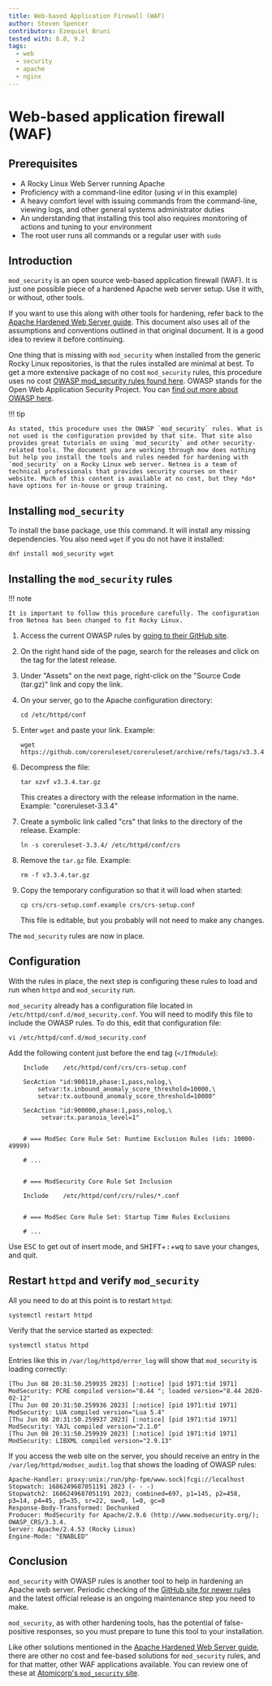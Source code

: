 ```yaml
---
title: Web-based Application Firewall (WAF)
author: Steven Spencer
contributors: Ezequiel Bruni
tested with: 8.8, 9.2
tags:
  - web
  - security
  - apache
  - nginx
---
```

  
# Web-based application firewall (WAF)

## Prerequisites

* A Rocky Linux Web Server running Apache
* Proficiency with a command-line editor (using _vi_ in this example)
* A heavy comfort level with issuing commands from the command-line, viewing logs, and other general systems administrator duties
* An understanding that installing this tool also requires monitoring of actions and tuning to your environment
* The root user runs all commands or a regular user with `sudo`

## Introduction

`mod_security` is an open source web-based application firewall (WAF). It is just one possible piece of a hardened Apache web server setup. Use it with, or without, other tools.

If you want to use this along with other tools for hardening, refer back to the [Apache Hardened Web Server guide](index.md). This document also uses all of the assumptions and conventions outlined in that original document. It is a good idea to review it before continuing.

One thing that is missing with `mod_security` when installed from the generic Rocky Linux repositories, is that the rules installed are minimal at best. To get a more extensive package of no cost `mod_security` rules, this procedure uses no cost [OWASP mod_security rules found here](https://www.netnea.com/). OWASP stands for the Open Web Application Security Project. You can [find out more about OWASP here](https://owasp.org/).

!!! tip

    As stated, this procedure uses the OWASP `mod_security` rules. What is not used is the configuration provided by that site. That site also provides great tutorials on using `mod_security` and other security-related tools. The document you are working through mow does nothing but help you install the tools and rules needed for hardening with `mod_security` on a Rocky Linux web server. Netnea is a team of technical professionals that provides security courses on their website. Much of this content is available at no cost, but they *do* have options for in-house or group training.

## Installing `mod_security`

To install the base package, use this command. It will install any missing dependencies. You also need `wget` if you do not have it installed:

```
dnf install mod_security wget
```

## Installing the `mod_security` rules

!!! note

    It is important to follow this procedure carefully. The configuration from Netnea has been changed to fit Rocky Linux. 

1. Access the current OWASP rules by [going to their GitHub site](https://github.com/coreruleset/coreruleset).

2. On the right hand side of the page, search for the releases and click on the tag for the latest release.

3. Under "Assets" on the next page, right-click on the "Source Code (tar.gz)" link and copy the link.

4. On your server, go to the Apache configuration directory:
    
    ```
    cd /etc/httpd/conf
    ```

5. Enter `wget` and paste your link. Example:

    ```
    wget https://github.com/coreruleset/coreruleset/archive/refs/tags/v3.3.4.tar.gz
    ```

6. Decompress the file: 

    ```
    tar xzvf v3.3.4.tar.gz
    ```
    This creates a directory with the release information in the name. Example: "coreruleset-3.3.4"

7. Create a symbolic link called "crs" that links to the directory of the release. Example:

    ```
    ln -s coreruleset-3.3.4/ /etc/httpd/conf/crs
    ```

8. Remove the `tar.gz` file. Example:

    ```
    rm -f v3.3.4.tar.gz
    ```

9. Copy the temporary configuration so that it will load when started:

    ```
    cp crs/crs-setup.conf.example crs/crs-setup.conf
    ```
    This file is editable, but you probably will not need to make any changes.

The `mod_security` rules are now in place.

## Configuration

With the rules in place, the next step is configuring these rules to load and run when `httpd` and `mod_security` run. 

`mod_security` already has a configuration file located in `/etc/httpd/conf.d/mod_security.conf`. You will need to modify this file to include the OWASP rules. To do this, edit that configuration file:

```
vi /etc/httpd/conf.d/mod_security.conf
```
Add the following content just before the end tag (`</IfModule`):

```
    Include    /etc/httpd/conf/crs/crs-setup.conf

    SecAction "id:900110,phase:1,pass,nolog,\
        setvar:tx.inbound_anomaly_score_threshold=10000,\
        setvar:tx.outbound_anomaly_score_threshold=10000"

    SecAction "id:900000,phase:1,pass,nolog,\
         setvar:tx.paranoia_level=1"


    # === ModSec Core Rule Set: Runtime Exclusion Rules (ids: 10000-49999)

    # ...


    # === ModSecurity Core Rule Set Inclusion

    Include    /etc/httpd/conf/crs/rules/*.conf


    # === ModSec Core Rule Set: Startup Time Rules Exclusions

    # ...
```

Use <kbd>ESC</kbd> to get out of insert mode, and <kbd>SHIFT</kbd>+<kbd>:</kbd>+<kbd>wq</kbd> to save your changes, and quit.

## Restart `httpd` and verify `mod_security` 

All you need to do at this point is to restart `httpd`:

```
systemctl restart httpd
```

Verify that the service started as expected:

```
systemctl status httpd
```

Entries like this in `/var/log/httpd/error_log` will show that `mod_security` is loading correctly:

```
[Thu Jun 08 20:31:50.259935 2023] [:notice] [pid 1971:tid 1971] ModSecurity: PCRE compiled version="8.44 "; loaded version="8.44 2020-02-12"
[Thu Jun 08 20:31:50.259936 2023] [:notice] [pid 1971:tid 1971] ModSecurity: LUA compiled version="Lua 5.4"
[Thu Jun 08 20:31:50.259937 2023] [:notice] [pid 1971:tid 1971] ModSecurity: YAJL compiled version="2.1.0"
[Thu Jun 08 20:31:50.259939 2023] [:notice] [pid 1971:tid 1971] ModSecurity: LIBXML compiled version="2.9.13"
```

If you access the web site on the server, you should receive an entry in the `/var/log/httpd/modsec_audit.log` that shows the loading of OWASP rules:

```
Apache-Handler: proxy:unix:/run/php-fpm/www.sock|fcgi://localhost
Stopwatch: 1686249687051191 2023 (- - -)
Stopwatch2: 1686249687051191 2023; combined=697, p1=145, p2=458, p3=14, p4=45, p5=35, sr=22, sw=0, l=0, gc=0
Response-Body-Transformed: Dechunked
Producer: ModSecurity for Apache/2.9.6 (http://www.modsecurity.org/); OWASP_CRS/3.3.4.
Server: Apache/2.4.53 (Rocky Linux)
Engine-Mode: "ENABLED"
```
## Conclusion

`mod_security` with OWASP rules is another tool to help in hardening an Apache web server. Periodic checking of the [GitHub site for newer rules](https://github.com/coreruleset/coreruleset) and the latest official release is an ongoing maintenance step you need to make. 

`mod_security`, as with other hardening tools, has the potential of false-positive responses, so you must prepare to tune this tool to your installation.

Like other solutions mentioned in the [Apache Hardened Web Server guide](index.md), there are other no cost and fee-based solutions for `mod_security` rules, and for that matter, other WAF applications available. You can review one of these at [Atomicorp's `mod_security` site](https://atomicorp.com/atomic-modsecurity-rules/).
